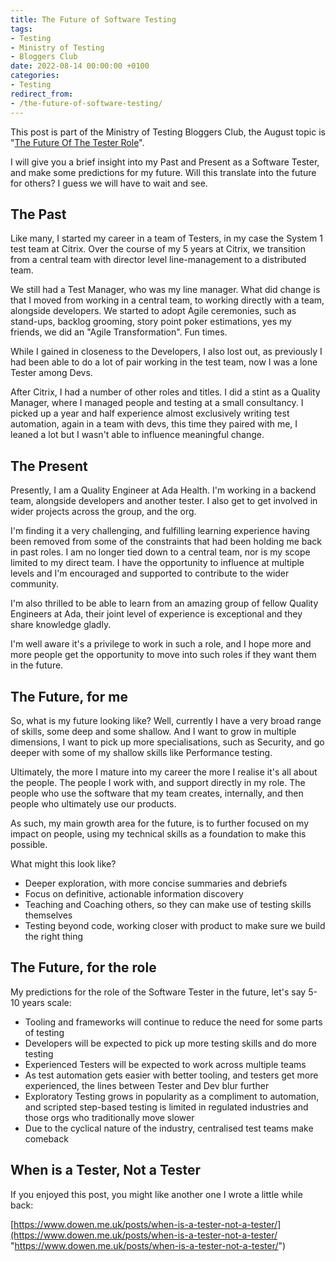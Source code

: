 ```yaml
---
title: The Future of Software Testing
tags:
- Testing
- Ministry of Testing
- Bloggers Club
date: 2022-08-14 00:00:00 +0100
categories:
- Testing
redirect_from:
- /the-future-of-software-testing/
---
```

This post is part of the Ministry of Testing Bloggers Club, the August topic is "[The Future Of The Tester Role](https://club.ministryoftesting.com/t/bloggers-club-august-2022-the-future-of-the-tester-role/61680?u=fullsnacktester)".

I will give you a brief insight into my Past and Present as a Software Tester, and make some predictions for my future. Will this translate into the future for others? I guess we will have to wait and see.

## The Past

Like many, I started my career in a team of Testers, in my case the System 1 test team at Citrix. Over the course of my 5 years at Citrix, we transition from a central team with director level line-management to a distributed team.

We still had a Test Manager, who was my line manager. What did change is that I moved from working in a central team, to working directly with a team, alongside developers. We started to adopt Agile ceremonies, such as stand-ups, backlog grooming, story point poker estimations, yes my friends, we did an "Agile Transformation". Fun times.

While I gained in closeness to the Developers, I also lost out, as previously I had been able to do a lot of pair working in the test team, now I was a lone Tester among Devs.

After Citrix, I had a number of other roles and titles. I did a stint as a Quality Manager, where I managed people and testing at a small consultancy. I picked up a year and half experience almost exclusively writing test automation, again in a team with devs, this time they paired with me, I leaned a lot but I wasn't able to influence meaningful change.

## The Present

Presently, I am a Quality Engineer at Ada Health. I'm working in a backend team, alongside developers and another tester. I also get to get involved in wider projects across the group, and the org.

I'm finding it a very challenging, and fulfilling learning experience having been removed from some of the constraints that had been holding me back in past roles. I am no longer tied down to a central team, nor is my scope limited to my direct team. I have the opportunity to influence at multiple levels and I'm encouraged and supported to contribute to the wider community.

I'm also thrilled to be able to learn from an amazing group of fellow Quality Engineers at Ada, their joint level of experience is exceptional and they share knowledge gladly.

I'm well aware it's a privilege to work in such a role, and I hope more and more people get the opportunity to move into such roles if they want them in the future.

## The Future, for me

So, what is my future looking like? Well, currently I have a very broad range of skills, some deep and some shallow. And I want to grow in multiple dimensions, I want to pick up more specialisations, such as Security, and go deeper with some of my shallow skills like Performance testing.

Ultimately, the more I mature into my career the more I realise it's all about the people. The people I work with, and support directly in my role. The people who use the software that my team creates, internally, and then people who ultimately use our products.

As such, my main growth area for the future, is to further focused on my impact on people, using my technical skills as a foundation to make this possible.

What might this look like?

* Deeper exploration, with more concise summaries and debriefs
* Focus on definitive, actionable information discovery
* Teaching and Coaching others, so they can make use of testing skills themselves
* Testing beyond code, working closer with product to make sure we build the right thing

## The Future, for the role

My predictions for the role of the Software Tester in the future, let's say 5-10 years scale:

* Tooling and frameworks will continue to reduce the need for some parts of testing
* Developers will be expected to pick up more testing skills and do more testing
* Experienced Testers will be expected to work across multiple teams
* As test automation gets easier with better tooling, and testers get more experienced, the lines between Tester and Dev blur further
* Exploratory Testing grows in popularity as a compliment to automation, and scripted step-based testing is limited in regulated industries and those orgs who traditionally move slower
* Due to the cyclical nature of the industry, centralised test teams make comeback

## When is a Tester, Not a Tester

If you enjoyed this post, you might like another one I wrote a little while back:

[https://www.dowen.me.uk/posts/when-is-a-tester-not-a-tester/](https://www.dowen.me.uk/posts/when-is-a-tester-not-a-tester/ "https://www.dowen.me.uk/posts/when-is-a-tester-not-a-tester/")